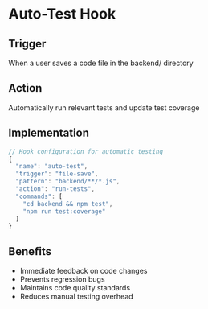 # Auto-Test Hook

## Trigger
When a user saves a code file in the backend/ directory

## Action
Automatically run relevant tests and update test coverage

## Implementation
```javascript
// Hook configuration for automatic testing
{
  "name": "auto-test",
  "trigger": "file-save",
  "pattern": "backend/**/*.js",
  "action": "run-tests",
  "commands": [
    "cd backend && npm test",
    "npm run test:coverage"
  ]
}
```

## Benefits
- Immediate feedback on code changes
- Prevents regression bugs
- Maintains code quality standards
- Reduces manual testing overhead